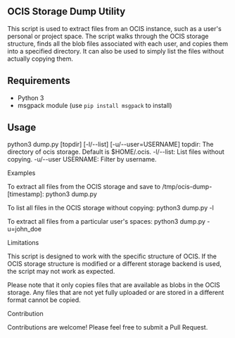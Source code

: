 ## OCIS Storage Dump Utility

This script is used to extract files from an OCIS instance, such as a user's personal or project space. The script walks through the OCIS storage structure, finds all the blob files associated with each user, and copies them into a specified directory. It can also be used to simply list the files without actually copying them.

## Requirements

- Python 3
- msgpack module (use `pip install msgpack` to install)

## Usage

python3 dump.py [topdir] [-l/--list] [-u/--user=USERNAME]
topdir: The directory of ocis storage. Default is $HOME/.ocis.
-l/--list: List files without copying.
-u/--user USERNAME: Filter by username.

Examples

To extract all files from the OCIS storage and save to /tmp/ocis-dump-[timestamp]:
python3 dump.py

To list all files in the OCIS storage without copying:
python3 dump.py -l

To extract all files from a particular user's spaces:
python3 dump.py -u=john_doe

Limitations

This script is designed to work with the specific structure of OCIS. If the OCIS storage structure is modified or a different storage backend is used, the script may not work as expected.

Please note that it only copies files that are available as blobs in the OCIS storage. Any files that are not yet fully uploaded or are stored in a different format cannot be copied.

Contribution

Contributions are welcome! Please feel free to submit a Pull Request.

